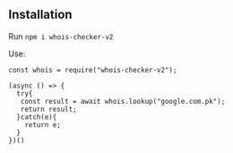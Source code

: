 ## Installation

Run `npm i whois-checker-v2`

Use:

```
const whois = require("whois-checker-v2");

(async () => {
  try{
   const result = await whois.lookup("google.com.pk");
   return result;
  }catch(e){
    return e;
  }
})()

```
